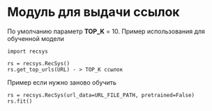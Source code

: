 # Модуль для выдачи ссылок

По умолчанию параметр **TOP_K** = 10.
Пример использования для обученной модели

```
import recsys

rs = recsys.RecSys()
rs.get_top_urls(URL) - > TOP_K ссылок
```

Пример если нужно заново обучить

```
rs = recsys.RecSys(url_data=URL_FILE_PATH, pretrained=False)
rs.fit()
```
